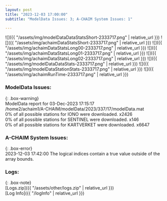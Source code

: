 ```yaml
---
layout: post
title: "2023-12-03 17:00:00"
subtitle: "ModelData Issues: 3; A-CHAIM System Issues: 1"

---
```


![]({{ "/assets/img/modelDataDataStatsShort-2333717.png" | relative_url }})
![]({{ "/assets/img/achaimDataStatsShort-2333717.png" | relative_url }})
![]({{ "/assets/img/achaimDataStatsLong00-2333717.png" | relative_url }})
![]({{ "/assets/img/achaimDataStatsLong01-2333717.png" | relative_url }})
![]({{ "/assets/img/achaimDataStatsLong02-2333717.png" | relative_url }})
![]({{ "/assets/img/modelDataDataStats-2333717.png" | relative_url }})
![]({{ "/assets/img/modelDataStationStats-2333717.png" | relative_url }})
![]({{ "/assets/img/achaimRunTime-2333717.png" | relative_url }})


### ModelData Issues:  
  
{: .box-warning}  
 ModelData report for 03-Dec-2023 17:15:17   
 /home2/achaim1/A-CHAIM/modelData/2023/337/17/modelData.mat   
 0% of all possible stations for IONO were downloaded. x2426   
 0% of all possible stations for SENTINEL were downloaded. x146   
 0% of all possible stations for KARTVERKET were downloaded. x6647   
  
### A-CHAIM System Issues:  
  
{: .box-error}  
2023-12-03 17:42:00 The logical indices contain a true value outside of the array bounds.  

### Logs:  
  
{: .box-note}  
[Logs.zip]({{ "/assets/other/logs.zip" | relative_url }})  
[Log Info]({{ "/logInfo" | relative_url }})  
